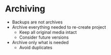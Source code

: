 # Archiving #

- Backups are not archives
- Archive everything needed to re-create project
  - Keep all original media intact
  - Consider future versions
- Archive only what is needed
  - Avoid duplicates
